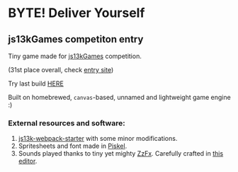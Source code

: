 # BYTE! Deliver Yourself

## js13kGames competiton entry

Tiny game made for [js13kGames](https://js13kgames.com/) competition.

(31st place overall, check [entry site](https://js13kgames.com/entries/byte-deliver-yourself))

Try last build [HERE](https://byte-woad.vercel.app)

Built on homebrewed, `canvas`-based, unnamed and lightweight game engine :)

### External resources and software:

1. [js13k-webpack-starter](https://github.com/sz-piotr/js13k-webpack-starter) with some minor modifications.
2. Spritesheets and font made in [Piskel](https://www.piskelapp.com/).
3. Sounds played thanks to tiny yet mighty [ZzFx](https://github.com/KilledByAPixel/ZzFX). Carefully crafted in [this editor](https://killedbyapixel.github.io/ZzFX/).

